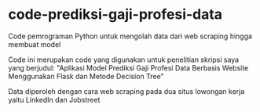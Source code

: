 # code-prediksi-gaji-profesi-data
Code pemrograman Python untuk mengolah data dari web scraping hingga membuat model

Code ini merupakan code yang digunakan untuk penelitian skripsi saya yang berjudul:
"Aplikasi Model Prediksi Gaji Profesi Data Berbasis Website Menggunakan Flask dan Metode Decision Tree"

Data diperoleh dengan cara web scraping pada dua situs lowongan kerja yaitu LinkedIn dan Jobstreet
